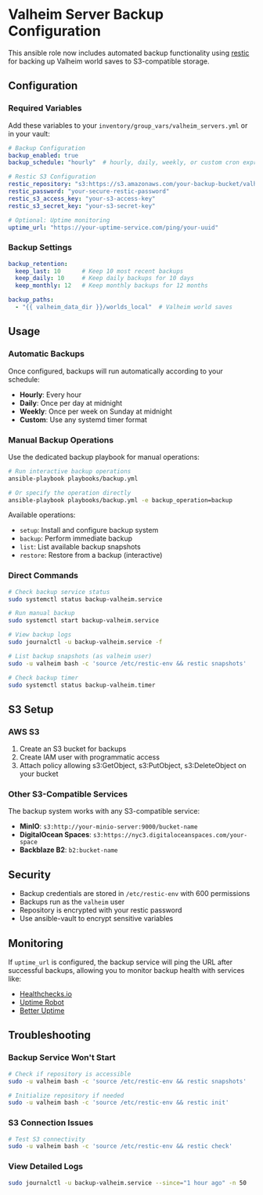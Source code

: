 # Valheim Server Backup Configuration

This ansible role now includes automated backup functionality using [restic](https://restic.net/) for backing up Valheim world saves to S3-compatible storage.

## Configuration

### Required Variables

Add these variables to your `inventory/group_vars/valheim_servers.yml` or in your vault:

```yaml
# Backup Configuration
backup_enabled: true
backup_schedule: "hourly"  # hourly, daily, weekly, or custom cron expression

# Restic S3 Configuration
restic_repository: "s3:https://s3.amazonaws.com/your-backup-bucket/valheim"
restic_password: "your-secure-restic-password"
restic_s3_access_key: "your-s3-access-key"
restic_s3_secret_key: "your-s3-secret-key"

# Optional: Uptime monitoring
uptime_url: "https://your-uptime-service.com/ping/your-uuid"
```

### Backup Settings

```yaml
backup_retention:
  keep_last: 10      # Keep 10 most recent backups
  keep_daily: 10     # Keep daily backups for 10 days
  keep_monthly: 12   # Keep monthly backups for 12 months

backup_paths:
  - "{{ valheim_data_dir }}/worlds_local"  # Valheim world saves
```

## Usage

### Automatic Backups

Once configured, backups will run automatically according to your schedule:
- **Hourly**: Every hour
- **Daily**: Once per day at midnight
- **Weekly**: Once per week on Sunday at midnight
- **Custom**: Use any systemd timer format

### Manual Backup Operations

Use the dedicated backup playbook for manual operations:

```bash
# Run interactive backup operations
ansible-playbook playbooks/backup.yml

# Or specify the operation directly
ansible-playbook playbooks/backup.yml -e backup_operation=backup
```

Available operations:
- `setup`: Install and configure backup system
- `backup`: Perform immediate backup
- `list`: List available backup snapshots
- `restore`: Restore from a backup (interactive)

### Direct Commands

```bash
# Check backup service status
sudo systemctl status backup-valheim.service

# Run manual backup
sudo systemctl start backup-valheim.service

# View backup logs
sudo journalctl -u backup-valheim.service -f

# List backup snapshots (as valheim user)
sudo -u valheim bash -c 'source /etc/restic-env && restic snapshots'

# Check backup timer
sudo systemctl status backup-valheim.timer
```

## S3 Setup

### AWS S3

1. Create an S3 bucket for backups
2. Create IAM user with programmatic access
3. Attach policy allowing s3:GetObject, s3:PutObject, s3:DeleteObject on your bucket

### Other S3-Compatible Services

The backup system works with any S3-compatible service:
- **MinIO**: `s3:http://your-minio-server:9000/bucket-name`
- **DigitalOcean Spaces**: `s3:https://nyc3.digitaloceanspaces.com/your-space`
- **Backblaze B2**: `b2:bucket-name`

## Security

- Backup credentials are stored in `/etc/restic-env` with 600 permissions
- Backups run as the `valheim` user
- Repository is encrypted with your restic password
- Use ansible-vault to encrypt sensitive variables

## Monitoring

If `uptime_url` is configured, the backup service will ping the URL after successful backups, allowing you to monitor backup health with services like:
- [Healthchecks.io](https://healthchecks.io/)
- [Uptime Robot](https://uptimerobot.com/)
- [Better Uptime](https://betterstack.com/uptime)

## Troubleshooting

### Backup Service Won't Start
```bash
# Check if repository is accessible
sudo -u valheim bash -c 'source /etc/restic-env && restic snapshots'

# Initialize repository if needed
sudo -u valheim bash -c 'source /etc/restic-env && restic init'
```

### S3 Connection Issues
```bash
# Test S3 connectivity
sudo -u valheim bash -c 'source /etc/restic-env && restic check'
```

### View Detailed Logs
```bash
sudo journalctl -u backup-valheim.service --since="1 hour ago" -n 50
```
